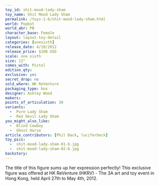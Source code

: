 ```yaml
---
toy_id: shit-mood-lady-sham
toy_name: Shit Mood Lady Sham
permalink: /toys-1-6/shit-mood-lady-sham.html
world: Popbot
world_abr: PB
character_base: Female
layout: layout-toy-detail
categories: [onesixth]
release_date: 4/10/2012
release_price: $100 USD
scale: one sixth
size: 12"
comes_with: Pistol
edition_qty: 
exclusive: yes
secret_drop: no
sold_where: HK ReVenture
packaging_type: box
designer: Ashley Wood
makers: 
points_of_articulation: 30
variants: 
  -  Pure Lady Sham
  -  Red Devil Lady Sham
you_might_also_like:
  -  Blind Cowboy
  -  Ghost Horse
article_contributors: [Phil Back, luciferbeck]
toy_pics:
  -  shit-mood-lady-sham-01-6.jpg
  -  shit-mood-lady-sham-02-6.jpg
backstory:
---
```

The title of this figure sums up her expression perfectly! This exclusive figure was offered at HK ReVenture (HKRV) - The 3A art and toy event in Hong Kong, held April 27th to May 4th, 2012. 